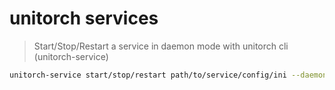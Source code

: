 # unitorch services

> Start/Stop/Restart a service in daemon mode with unitorch cli (unitorch-service)

```bash
unitorch-service start/stop/restart path/to/service/config/ini --daemon_mode False --data_file ./data.tsv
```
